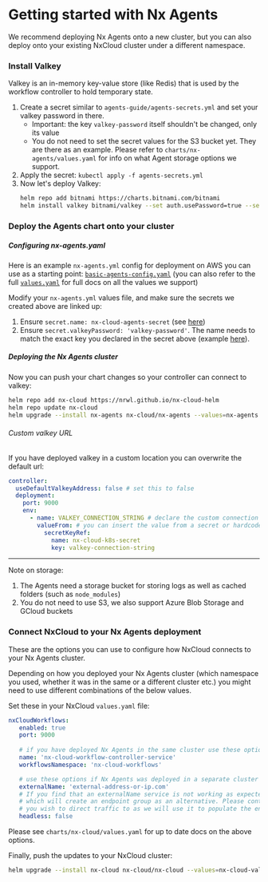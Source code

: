 # Getting started with Nx Agents

We recommend deploying Nx Agents onto a new cluster, but you can also deploy onto your existing NxCloud cluster under a different namespace.

### Install Valkey

Valkey is an in-memory key-value store (like Redis) that is used by the workflow controller to hold temporary state.

1. Create a secret similar to `agents-guide/agents-secrets.yml` and set your valkey password in there.
   - Important: the key `valkey-password` itself shouldn't be changed, only its value
   - You do not need to set the secret values for the S3 bucket yet. They are there as an example. Please refer to `charts/nx-agents/values.yaml` for info on what Agent storage options we support.
2. Apply the secret: `kubectl apply -f agents-secrets.yml`
3. Now let's deploy Valkey:
    ```bash
    helm repo add bitnami https://charts.bitnami.com/bitnami
    helm install valkey bitnami/valkey --set auth.usePassword=true --set auth.existingSecret=nx-cloud-agents-secret
    ```

### Deploy the Agents chart onto your cluster

##### Configuring nx-agents.yaml
Here is an example `nx-agents.yml` config for deployment on AWS you can use as a starting point: [`basic-agents-config.yaml`](./basic-agents-config.yaml)
(you can also refer to the full [`values.yaml`](../charts/nx-agents/values.yaml) for full docs on all the values we support)

Modify your `nx-agents.yml` values file, and make sure the secrets we created above are linked up:
1. Ensure `secret.name: nx-cloud-agents-secret` (see [here](https://github.com/nrwl/nx-cloud-helm/blob/main/charts/nx-agents/values.yaml#L132))
2. Ensure `secret.valkeyPassword: 'valkey-password'`. The name needs to match the exact key you declared in the secret above (example [here](https://github.com/nrwl/nx-cloud-helm/blob/main/charts/nx-agents/values.yaml#L132)).

##### Deploying the Nx Agents cluster

Now you can push your chart changes so your controller can connect to valkey:

```bash
helm repo add nx-cloud https://nrwl.github.io/nx-cloud-helm
helm repo update nx-cloud
helm upgrade --install nx-agents nx-cloud/nx-agents --values=nx-agents.yml
```

###### Custom valkey URL

If you have deployed valkey in a custom location you can overwrite the default url:

```yaml
controller:
  useDefaultValkeyAddress: false # set this to false
  deployment:
    port: 9000
    env:
      - name: VALKEY_CONNECTION_STRING # declare the custom connection string
        valueFrom: # you can insert the value from a secret or hardcode it in the nx-agents.yml
          secretKeyRef:
            name: nx-cloud-k8s-secret
            key: valkey-connection-string
```
---
Note on storage:
1. The Agents need a storage bucket for storing logs as well as cached folders (such as `node_modules`)
2. You do not need to use S3, we also support Azure Blob Storage and GCloud buckets

### Connect NxCloud to your Nx Agents deployment

These are the options you can use to configure how NxCloud connects to your Nx Agents cluster.

Depending on how you deployed your Nx Agents cluster (which namespace you used, whether it was in the same or a different cluster etc.) you might need
to use different combinations of the below values.

Set these in your NxCloud `values.yaml` file:

```yaml
nxCloudWorkflows:
   enabled: true
   port: 9000
   
   # if you have deployed Nx Agents in the same cluster use these options
   name: 'nx-cloud-workflow-controller-service'
   workflowsNamespace: 'nx-cloud-workflows'

   # use these options if Nx Agents was deployed in a separate cluster
   externalName: 'external-address-or-ip.com'
   # If you find that an externalName service is not working as expected, you can set this to true to create a headless service
   # which will create an endpoint group as an alternative. Please continue to set `externalName` to the IP address
   # you wish to direct traffic to as we will use it to populate the endpoint slice.
   headless: false
```

Please see `charts/nx-cloud/values.yaml` for up to date docs on the above options.

Finally, push the updates to your NxCloud cluster:

```bash
helm upgrade --install nx-cloud nx-cloud/nx-cloud --values=nx-cloud-values.yml
```